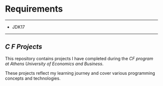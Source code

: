 # Requirements

---

- JDK17

---

## *C F Projects*


This repository contains projects I have completed during the *CF program at Athens University of Economics and Business*.  

These projects reflect my learning journey and cover various programming concepts and technologies.